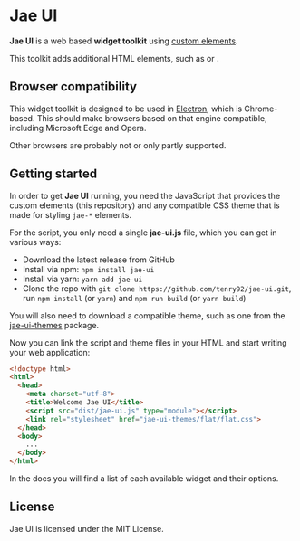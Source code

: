 # Jae UI

**Jae UI** is a web based **widget toolkit** using
[custom elements](https://developer.mozilla.org/en-US/docs/Web/Web_Components/Using_custom_elements).

This toolkit adds additional HTML elements, such as <jae-dropdown> or <jae-group-box>.

## Browser compatibility

This widget toolkit is designed to be used in [Electron](https://www.electronjs.org/),
which is Chrome-based. This should make browsers based on that engine compatible,
including Microsoft Edge and Opera.

Other browsers are probably not or only partly supported.

## Getting started

In order to get **Jae UI** running, you need the JavaScript that provides the
custom elements (this repository) and any compatible CSS theme that is made for
styling `jae-*` elements.

For the script, you only need a single **jae-ui.js** file, which you can get in
various ways:

- Download the latest release from GitHub
- Install via npm: `npm install jae-ui`
- Install via yarn: `yarn add jae-ui`
- Clone the repo with `git clone https://github.com/tenry92/jae-ui.git`,
  run `npm install` (or `yarn`) and `npm run build` (or `yarn build`)

You will also need to download a compatible theme, such as one from the
[jae-ui-themes](https://github.com/tenry92/jae-ui-themes) package.

Now you can link the script and theme files in your HTML and start writing your
web application:

```html
<!doctype html>
<html>
  <head>
    <meta charset="utf-8">
    <title>Welcome Jae UI</title>
    <script src="dist/jae-ui.js" type="module"></script>
    <link rel="stylesheet" href="jae-ui-themes/flat/flat.css">
  </head>
  <body>
    ...
  </body>
</html>
```

In the docs you will find a list of each available widget and their options.

## License

Jae UI is licensed under the MIT License.
